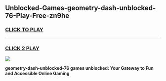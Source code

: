 
## Unblocked-Games-geometry-dash-unblocked-76-Play-Free-zn9he
<h3>
<a href="https://premium76.site?title=geometry-dash-unblocked-76&ref=24M">CLICK TO PLAY</a></h3>
<hr>

<h3>
<a href="https://premium76.site?title=geometry-dash-unblocked-76&ref=24M">CLICK 2 PLAY</a>
  
</h3>

<a href="https://premium76.site?title=geometry-dash-unblocked-76&ref=24M"><img src="https://clearcache.store/games.png"></a>


**geometry-dash-unblocked-76 games unblocked: Your Gateway to Fun and Accessible Online Gaming**
